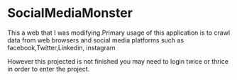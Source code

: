 # SocialMediaMonster

This a web that I was modifying.Primary usage of this application is to crawl data from web browsers and social media platforms such as facebook,Twitter,Linkedin,
instagram



However this projected is not finished you may need to login twice or thrice in order to enter the project.

